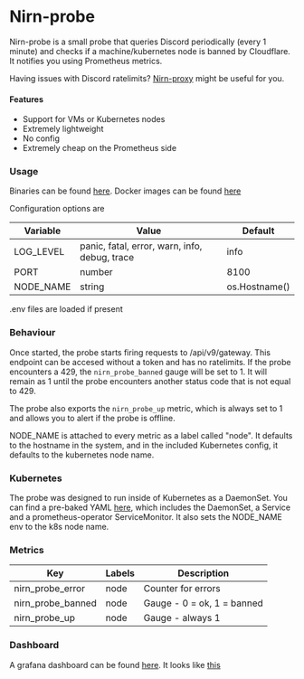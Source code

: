 # Nirn-probe
Nirn-probe is a small probe that queries Discord periodically (every 1 minute) and checks if a machine/kubernetes node is banned by Cloudflare. It notifies you using Prometheus metrics.

Having issues with Discord ratelimits? [Nirn-proxy](https://github.com/germanoeich/nirn-proxy) might be useful for you.
#### Features
- Support for VMs or Kubernetes nodes
- Extremely lightweight
- No config
- Extremely cheap on the Prometheus side

### Usage
Binaries can be found [here](https://github.com/germanoeich/nirn-probe/releases). Docker images can be found [here](https://github.com/germanoeich/nirn-probe/pkgs/container/nirn-probe)

Configuration options are

| Variable        | Value  | Default |
|-----------------|--------|---------|
| LOG_LEVEL       | panic, fatal, error, warn, info, debug, trace | info |
| PORT            | number | 8100    |
| NODE_NAME       | string | os.Hostname() |

.env files are loaded if present

### Behaviour

Once started, the probe starts firing requests to /api/v9/gateway. This endpoint can be accesed without a token and has no ratelimits. If the probe encounters a 429, the `nirn_probe_banned` gauge will be set to 1. It will remain as 1 until the probe encounters another status code that is not equal to 429.

The probe also exports the `nirn_probe_up` metric, which is always set to 1 and allows you to alert if the probe is offline.

NODE_NAME is attached to every metric as a label called "node". It defaults to the hostname in the system, and in the included Kubernetes config, it defaults to the kubernetes node name.

### Kubernetes

The probe was designed to run inside of Kubernetes as a DaemonSet. You can find a pre-baked YAML [here](https://github.com/germanoeich/nirn-probe/blob/main/kubernetes/nirn-probe-daemonset.yaml), which includes the DaemonSet, a Service and a prometheus-operator ServiceMonitor. It also sets the NODE_NAME env to the k8s node name.

### Metrics

| Key               | Labels | Description                                    |
|-------------------|--------|------------------------------------------------|
|nirn_probe_error   | node   | Counter for errors                             |
|nirn_probe_banned  | node   | Gauge - 0 = ok, 1 = banned                     |
|nirn_probe_up      | node   | Gauge - always 1                               |

### Dashboard

A grafana dashboard can be found [here](https://github.com/germanoeich/nirn-probe/blob/main/grafana/dash.json). It looks like [this](https://prnt.sc/23x5q9l)